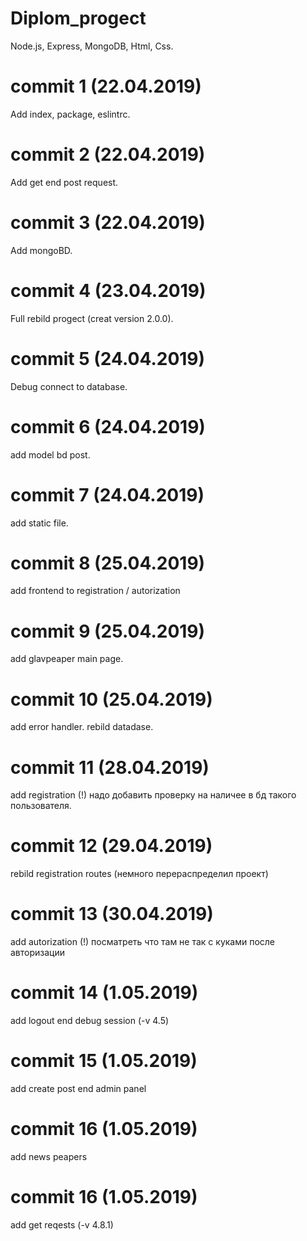 # Diplom_progect
Node.js, Express, MongoDB, Html, Css.

# commit 1 (22.04.2019)
Add index, package, eslintrc.

# commit 2 (22.04.2019)
Add get end post request.

# commit 3 (22.04.2019)
Add mongoBD.

# commit 4 (23.04.2019)
Full rebild progect (creat version 2.0.0).

# commit 5 (24.04.2019)
Debug connect to database.

# commit 6 (24.04.2019)
add model bd post.

# commit 7 (24.04.2019)
add static file.

# commit 8 (25.04.2019)
add frontend to registration / autorization

# commit 9 (25.04.2019)
add glavpeaper main page.

# commit 10 (25.04.2019)
add error handler. rebild datadase.

# commit 11 (28.04.2019)
add registration (!) надо добавить проверку на наличее в бд такого пользователя.

# commit 12 (29.04.2019)
rebild registration routes (немного перераспределил проект)

# commit 13 (30.04.2019)
add autorization (!) посматреть что там не так с куками после авторизации

# commit 14 (1.05.2019)
add logout end debug session (-v 4.5)

# commit 15 (1.05.2019)
add create post end admin panel

# commit 16 (1.05.2019)
add news peapers

# commit 16 (1.05.2019)
add get reqests (-v 4.8.1)